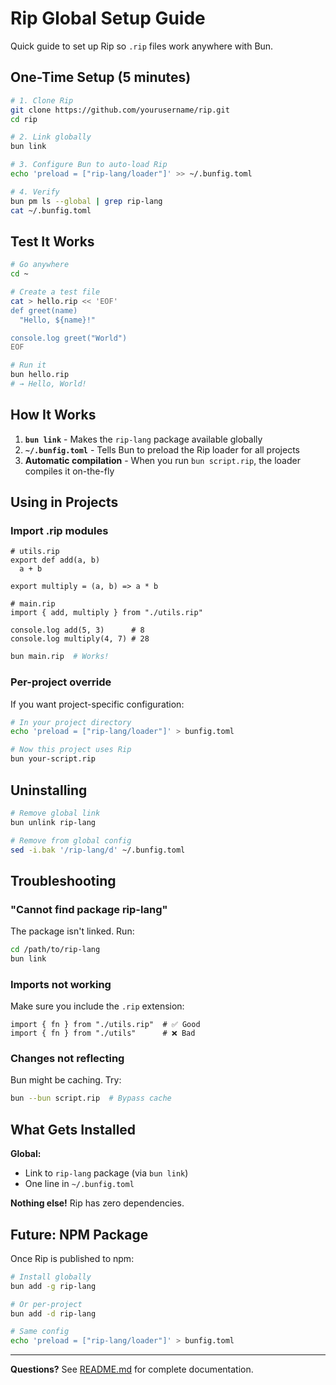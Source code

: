 # Rip Global Setup Guide

Quick guide to set up Rip so `.rip` files work anywhere with Bun.

## One-Time Setup (5 minutes)

```bash
# 1. Clone Rip
git clone https://github.com/yourusername/rip.git
cd rip

# 2. Link globally
bun link

# 3. Configure Bun to auto-load Rip
echo 'preload = ["rip-lang/loader"]' >> ~/.bunfig.toml

# 4. Verify
bun pm ls --global | grep rip-lang
cat ~/.bunfig.toml
```

## Test It Works

```bash
# Go anywhere
cd ~

# Create a test file
cat > hello.rip << 'EOF'
def greet(name)
  "Hello, ${name}!"

console.log greet("World")
EOF

# Run it
bun hello.rip
# → Hello, World!
```

## How It Works

1. **`bun link`** - Makes the `rip-lang` package available globally
2. **`~/.bunfig.toml`** - Tells Bun to preload the Rip loader for all projects
3. **Automatic compilation** - When you run `bun script.rip`, the loader compiles it on-the-fly

## Using in Projects

### Import .rip modules

```rip
# utils.rip
export def add(a, b)
  a + b

export multiply = (a, b) => a * b
```

```rip
# main.rip
import { add, multiply } from "./utils.rip"

console.log add(5, 3)      # 8
console.log multiply(4, 7) # 28
```

```bash
bun main.rip  # Works!
```

### Per-project override

If you want project-specific configuration:

```bash
# In your project directory
echo 'preload = ["rip-lang/loader"]' > bunfig.toml

# Now this project uses Rip
bun your-script.rip
```

## Uninstalling

```bash
# Remove global link
bun unlink rip-lang

# Remove from global config
sed -i.bak '/rip-lang/d' ~/.bunfig.toml
```

## Troubleshooting

### "Cannot find package rip-lang"

The package isn't linked. Run:
```bash
cd /path/to/rip-lang
bun link
```

### Imports not working

Make sure you include the `.rip` extension:
```rip
import { fn } from "./utils.rip"  # ✅ Good
import { fn } from "./utils"      # ❌ Bad
```

### Changes not reflecting

Bun might be caching. Try:
```bash
bun --bun script.rip  # Bypass cache
```

## What Gets Installed

**Global:**
- Link to `rip-lang` package (via `bun link`)
- One line in `~/.bunfig.toml`

**Nothing else!** Rip has zero dependencies.

## Future: NPM Package

Once Rip is published to npm:

```bash
# Install globally
bun add -g rip-lang

# Or per-project
bun add -d rip-lang

# Same config
echo 'preload = ["rip-lang/loader"]' > bunfig.toml
```

---

**Questions?** See [README.md](README.md) for complete documentation.
